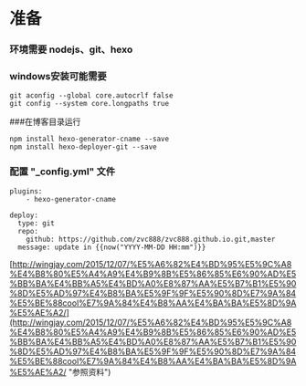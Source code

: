# 准备


### 环境需要 nodejs、git、hexo

### windows安装可能需要 



	git aconfig --global core.autocrlf false
	git config --system core.longpaths true

###在博客目录运行



	npm install hexo-generator-cname --save
	npm install hexo-deployer-git --save



### 配置 "_config.yml" 文件



	plugins:
        - hexo-generator-cname

	deploy:
	  type: git
	  repo:
	    github: https://github.com/zvc888/zvc888.github.io.git,master
	  message: update in {{now("YYYY-MM-DD HH:mm")}}


[http://wingjay.com/2015/12/07/%E5%A6%82%E4%BD%95%E5%9C%A8%E4%B8%80%E5%A4%A9%E4%B9%8B%E5%86%85%E6%90%AD%E5%BB%BA%E4%BB%A5%E4%BD%A0%E8%87%AA%E5%B7%B1%E5%90%8D%E5%AD%97%E4%B8%BA%E5%9F%9F%E5%90%8D%E7%9A%84%E5%BE%88cool%E7%9A%84%E4%B8%AA%E4%BA%BA%E5%8D%9A%E5%AE%A2/](http://wingjay.com/2015/12/07/%E5%A6%82%E4%BD%95%E5%9C%A8%E4%B8%80%E5%A4%A9%E4%B9%8B%E5%86%85%E6%90%AD%E5%BB%BA%E4%BB%A5%E4%BD%A0%E8%87%AA%E5%B7%B1%E5%90%8D%E5%AD%97%E4%B8%BA%E5%9F%9F%E5%90%8D%E7%9A%84%E5%BE%88cool%E7%9A%84%E4%B8%AA%E4%BA%BA%E5%8D%9A%E5%AE%A2/ "参照资料")
